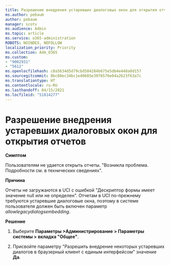 ```yaml
---
title: Разрешение внедрения устаревших диалоговых окон для открытия отчетов
ms.author: pebaum
author: pebaum
manager: scotv
ms.audience: Admin
ms.topic: article
ms.service: o365-administration
ROBOTS: NOINDEX, NOFOLLOW
localization_priority: Priority
ms.collection: Adm_O365
ms.custom:
- "9002931"
- "5612"
ms.openlocfilehash: c8a5634d5d79cbd584284b675e5db4e448a0d157
ms.sourcegitcommit: 8bc60ec34bc1e40685e3976576e04a2623f63a7c
ms.translationtype: HT
ms.contentlocale: ru-RU
ms.lasthandoff: 04/15/2021
ms.locfileid: "51814277"
---
```

# <a name="enable-embedding-legacy-dialogs-to-open-reports"></a>Разрешение внедрения устаревших диалоговых окон для открытия отчетов

**Симптом**

Пользователям не удается открыть отчеты. "Возникла проблема. Подробности см. в технических сведениях".

**Причина**

Отчеты не загружаются в UCI с ошибкой "Дескриптор формы имеет значение null или не определен". Отчетам в UCI по-прежнему требуются устаревшие диалоговые окна, поэтому в системе пользователя должен быть включен параметр *allowlegacydialogsembedding*.

**Решение**

1. Выберите **Параметры >Администрирование > Параметры системы > вкладка "Общее"**.

2. Присвойте параметру "Разрешить внедрение некоторых устаревших диалогов в браузерный клиент с единым интерфейсом" значение **Да**.
